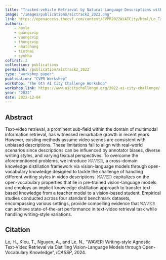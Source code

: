 ```yaml
---
title: "Tracked-vehicle Retrieval by Natural Language Descriptions with Domain Adaptive Knowledge"
image: "/images/publications/aictrack2_2022.png"
link: https://openaccess.thecvf.com/content/CVPR2022W/AICity/html/Le_Tracked-Vehicle_Retrieval_by_Natural_Language_Descriptions_With_Domain_Adaptive_Knowledge_CVPRW_2022_paper.html
authors: 
    - huyle
    - quangcvip
    - vuongcvip
    - thongcvip
    - nhatchung
    - tinthai
    - synhha
cofirst: 2
collection: publications
permalink: /publication/aictrack2_2022
type: "workshop paper"
publication: "CVPR Workshop"
workshop: "The 6th AI City Challenge Workshop"
workshop_link: https://www.aicitychallenge.org/2022-ai-city-challenge/
year: "2022"
date: 2022-12-04
---
```


## Abstract
Text-video retrieval, a prominent sub-field within the domain of multimodal information retrieval, has witnessed remarkable growth in recent years. However, existing methods assume video scenes are consistent with unbiased descriptions. These limitations fail to align with real-world scenarios since descriptions can be influenced by annotator biases, diverse writing styles, and varying textual perspectives. To overcome the aforementioned problems, we introduce 𝚆𝙰𝚅𝙴𝚁, a cross-domain knowledge distillation framework via vision-language models through open-vocabulary knowledge designed to tackle the challenge of handling different writing styles in video descriptions. 𝚆𝙰𝚅𝙴𝚁 capitalizes on the open-vocabulary properties that lie in pre-trained vision-language models and employs an implicit knowledge distillation approach to transfer text-based knowledge from a teacher model to a vision-based student. Empirical studies conducted across four standard benchmark datasets, encompassing various settings, provide compelling evidence that 𝚆𝙰𝚅𝙴𝚁 can achieve state-of-the-art performance in text-video retrieval task while handling writing-style variations.

## Citation
Le, H., Kieu, T., Nguyen, A., and Le, N., “WAVER: Writing-style Agnostic Text-Video Retrieval via Distilling Vision-Language Models through Open-Vocabulary Knowledge”, <i>ICASSP</i>, 2024.